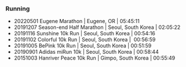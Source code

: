 ### Running
* 20220501 Eugene Marathon | Eugene, OR | 05:45:11
* 20191207 Season-end Half Marathon | Seoul, South Korea | 02:05:22
* 20191116 Sunshine 10k Run | Seoul, South Korea | 00:54:16
* 20191102 Colorful 10k Run | Seoul, South Korea |  00:56:59
* 20191005 BePink 10k Run | Seoul, South Korea | 00:51:59
* 20190901 Adidas miRun 10k | Seoul, South Korea | 00:58:44
* 20151003 Hanriver Peace 10k Run | Gimpo, South Korea | 00:55:49
